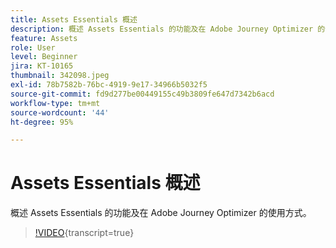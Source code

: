```yaml
---
title: Assets Essentials 概述
description: 概述 Assets Essentials 的功能及在 Adobe Journey Optimizer 的使用方式。
feature: Assets
role: User
level: Beginner
jira: KT-10165
thumbnail: 342098.jpeg
exl-id: 78b7582b-76bc-4919-9e17-34966b5032f5
source-git-commit: fd9d277be00449155c49b3809fe647d7342b6acd
workflow-type: tm+mt
source-wordcount: '44'
ht-degree: 95%

---
```


# Assets Essentials 概述

概述 Assets Essentials 的功能及在 Adobe Journey Optimizer 的使用方式。

>[!VIDEO](https://video.tv.adobe.com/v/342098?quality=12&learn=on){transcript=true}
